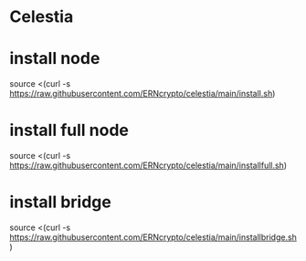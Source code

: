 # Celestia
# install node
source <(curl -s https://raw.githubusercontent.com/ERNcrypto/celestia/main/install.sh)
# install full node
source <(curl -s https://raw.githubusercontent.com/ERNcrypto/celestia/main/installfull.sh)
# install bridge
source <(curl -s https://raw.githubusercontent.com/ERNcrypto/celestia/main/installbridge.sh)
